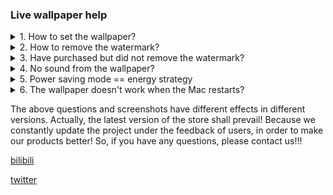 ### Live wallpaper help

<details>
  <summary>1. How to set the wallpaper?</summary>
  
  <p>Open the homepage, select the wallpaper you like, click on the wallpaper, click Download on the right sidebar, wait for the wallpaper to download, set it as a wallpaper.</p>
  
  <p><img src="/iwallpaper/help/1.png" alt="" /></p>
 
</details>

<details>
  <summary>2. How to remove the watermark?</summary>
  
  <p>To remove the watermark, you need to purchase it. In the right sidebar of the homepage, if you have not purchased it, please click Remove Watermark. If you have already purchased, you can resume the purchase. The watermark will disappear after purchase! </p>
 
 <p> <img src="/iwallpaper/help/2.png" alt="" /></p>
  
  
</details>

<details>
  <summary>3. Have purchased but did not remove the watermark?</summary>
  
  <p>The purchase is not reflected, or the watermark is not eliminated after the purchase is successful. It is usually a network problem that cannot be linked to Apple's server. You can try to purchase multiple times (please rest assured, no matter how many purchases, only one deduction will be made), as long as the payment is successful , You can use the recovery function later.</p>
  
</details>

<details>
  <summary>4. No sound from the wallpaper?</summary>
  
  <p>Some wallpapers have sound, you can set the volume in the menu bar! </p>
 
  <p> <img src="/iwallpaper/help/3.png" alt="" /></p>
  
</details>

<details>
  <summary>5. Power saving mode == energy strategy</summary>
  
  <p>The old version before 1.0.4 (including 1.0.4) is enabled by default, and 1.0.5 (including 1.0.5) is not enabled by default.</p>   
  <p>After turning it on: It will pause when the screen is mostly blocked. If it is a MacBook, there is also a low battery and energy saving. The default is less than 5% to pause, and it can be modified! </p>   
 
  <p> <img src="/iwallpaper/help/4.png" alt="" /></p>
  
  <p> <img src="/iwallpaper/help/4-1.png" alt="" /></p>
  
</details>

<details>
  <summary>6. The wallpaper doesn't work when the Mac restarts?</summary>
  
  <p>Desktop dynamic effects need to be drawn by this software. If you want your Mac to restart the wallpaper work, please check the'Start dynamic wallpaper effects' in the menu.</p>
 
  <p> <img src="/iwallpaper/help/5.png" alt="" /></p>
 
</details>

<p>
The above questions and screenshots have different effects in different versions. Actually, the latest version of the store shall prevail!
Because we constantly update the project under the feedback of users, in order to make our products better!
So, if you have any questions, please contact us!!!
</p>

[bilibili](https://space.bilibili.com/43521885)   

[twitter](https://twitter.com/rhljiayou)   
